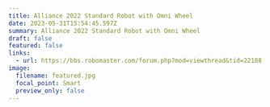 ```yaml
---
title: Alliance 2022 Standard Robot with Omni Wheel
date: 2023-05-31T15:54:45.597Z
summary: Alliance 2022 Standard Robot with Omni Wheel
draft: false
featured: false
links:
  - url: https://bbs.robomaster.com/forum.php?mod=viewthread&tid=22188
image:
  filename: featured.jpg
  focal_point: Smart
  preview_only: false
---
```

